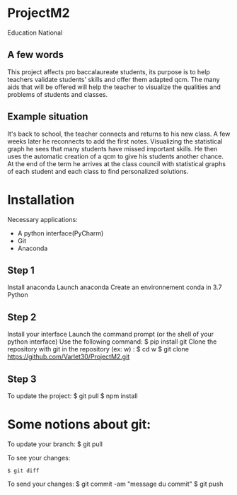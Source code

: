 # ProjectM2
Education National 

## A few words
This project affects pro baccalaureate students, its purpose is to help teachers validate students' skills and offer them adapted qcm.
The many aids that will be offered will help the teacher to visualize the qualities and problems of students and classes.

## Example situation

It's back to school, the teacher connects and returns to his new class. A few weeks later he reconnects to add the first notes.
Visualizing the statistical graph he sees that many students have missed important skills. He then uses the automatic creation of a qcm to give his students another chance.
At the end of the term he arrives at the class council with statistical graphs of each student and each class to find personalized solutions.

# Installation

Necessary applications:
- A python interface(PyCharm)
- Git
- Anaconda

## Step 1

Install anaconda
Launch anaconda
Create an environnement conda in 3.7 Python

## Step 2

Install your interface
Launch the command prompt (or the shell of your python interface)
Use the following command:
    $ pip install git
Clone the repository with git in the repository (ex: w) :
    $ cd w
    $ git clone https://github.com/Varlet30/ProjectM2.git

## Step 3

To update the project:
    $ git pull
    $ npm install

# Some notions about git:

To update your branch:
    $ git pull

To see your changes:
```
$ git diff
```

To send your changes:
    $ git commit -am "message du commit"
    $ git push
